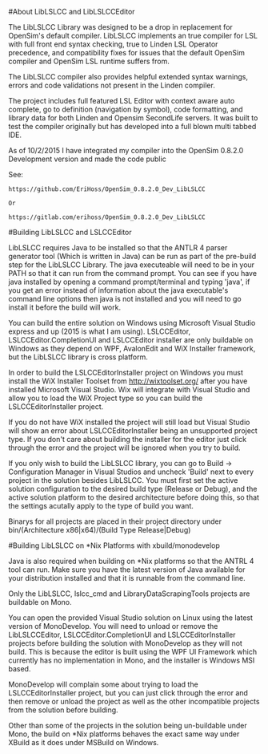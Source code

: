 #About LibLSLCC and LibLSLCCEditor


The LibLSLCC Library was designed to be a drop in replacement for OpenSim's default compiler.
LibLSLCC implements an true compiler for LSL with full front end syntax checking, true to Linden LSL 
Operator precedence, and compatibility fixes for issues that the default OpenSim compiler and OpenSim LSL runtime suffers from. 
 
The LibLSLCC compiler also provides helpful extended syntax warnings, errors and code validations not present in the Linden compiler. 
 
 
The project includes full featured LSL Editor with context aware auto complete, go to definition (navigation by symbol), code formatting, and library data
for both Linden and Opensim SecondLife servers.  It was built to test the compiler originally but has developed into a full blown multi tabbed IDE.



As of 10/2/2015 I have integrated my compiler into the OpenSim 0.8.2.0 Development version and
made the code public


See:

	https://github.com/EriHoss/OpenSim_0.8.2.0_Dev_LibLSLCC

	Or
	
	https://gitlab.com/erihoss/OpenSim_0.8.2.0_Dev_LibLSLCC
	

	

#Building LibLSLCC and LSLCCEditor


LibLSLCC requires Java to be installed so that the ANTLR 4 parser generator tool (Which is written in Java) can be run as 
part of the pre-build step for the LibLSLCC Library.  The java executeable will need to be in your PATH so that it can run from the 
command prompt.  You can see if you have java installed by opening a command prompt/terminal and typing 'java', if you get an error
instead of information about the java executable's command line options then java is not installed and you will need to go
install it before the build will work.

You can build the entire solution on Windows using Microsoft Visual Studio express and up (2015 is what I am using).
LSLCCEditor, LSLCCEditor.CompletionUI and LSLCCEditor installer are only buildable on Windows as they depend on WPF, AvalonEdit
and WiX Installer framework,  but the LibLSLCC library is cross platform.

In order to build the LSLCCEditorInstaller project on Windows you must install the WiX Installer Toolset from http://wixtoolset.org/
after you have installed Microsoft Visual Studio.  Wix will integrate with Visual Studio and allow you to load the WiX Project 
type so you can build the LSLCCEditorInstaller project.

If you do not have WiX installed the project will still load but Visual Studio will show an error about LSLCCEditorInstaller 
being an unsupported project type.  If you don't care about building the installer for the editor just click through the error
and the project will be ignored when you try to build.

If you only wish to build the LibLSLCC library, you can go to Build -> Configuration Manager in Visual Studios and uncheck 'Build'
next to every project in the solution besides LibLSLCC.  You must first set the active solution configuration to the desired build
type (Release or Debug), and the active solution platform to the desired architecture before doing this, so that the settings acutally
apply to the type of build you want.

Binarys for all projects are placed in their project directory under bin/(Architecture x86|x64)/(Build Type Release|Debug)



#Building LibLSLCC on *Nix Platforms with xbuild/monodevelop


Java is also required when building on *Nix platforms so that the ANTRL 4 tool can run.  Make sure you have the latest
version of Java available for your distribution installed and that it is runnable from the command line.

Only the LibLSLCC, lslcc_cmd and LibraryDataScrapingTools projects are buildable on Mono.

You can open the provided Visual Studio solution on Linux using the latest version of MonoDevelop.
You will need to unload or remove the LibLSLCCEditor, LSLCCEditor.CompletionUI and LSLCCEditorInstaller projects before building
the solution with MonoDevelop as they will not build.  This is because the editor is built using the WPF UI Framework which currently
has no implementation in Mono, and the installer is Windows MSI based.

MonoDevelop will complain some about trying to load the LSLCCEditorInstaller project, but you can just click through the error and then
remove or unload the project as well as the other incompatible projects from the solution before building.

Other than some of the projects in the solution being un-buildable under Mono, the build on *Nix platforms behaves the exact same way
under XBuild as it does under MSBuild on Windows.





 